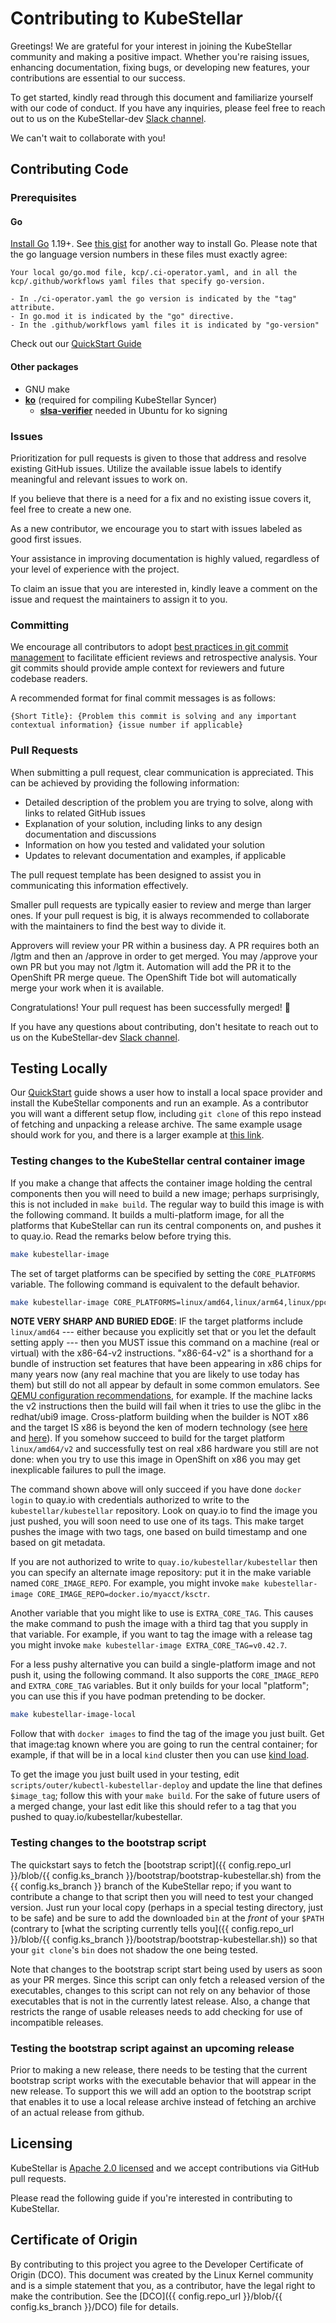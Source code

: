 # Contributing to KubeStellar
Greetings! We are grateful for your interest in joining the KubeStellar community and making a positive impact. Whether you're raising issues, enhancing documentation, fixing bugs, or developing new features, your contributions are essential to our success.

To get started, kindly read through this document and familiarize yourself with our code of conduct. If you have any inquiries, please feel free to reach out to us on the KubeStellar-dev [Slack channel](https://kubernetes.slack.com/archives/C058SUSL5AA/).

We can't wait to collaborate with you!

## Contributing Code

### Prerequisites

#### Go

[Install Go](https://golang.org/doc/install/) 1.19+.  See [this gist](https://gist.github.com/jniltinho/8758e15a9ef80a189fce) for another way to install Go.
  Please note that the go language version numbers in these files must exactly agree:
  
    Your local go/go.mod file, kcp/.ci-operator.yaml, and in all the kcp/.github/workflows yaml files that specify go-version.
    
    - In ./ci-operator.yaml the go version is indicated by the "tag" attribute.
    - In go.mod it is indicated by the "go" directive.
    - In the .github/workflows yaml files it is indicated by "go-version"
    
Check out our [QuickStart Guide](../../Getting-Started/quickstart/)

#### Other packages

- GNU make
- [__ko__](https://github.com/ko-build/ko) (required for compiling KubeStellar Syncer)
  - [__slsa-verifier__](https://github.com/slsa-framework) needed in Ubuntu for ko signing

### Issues
Prioritization for pull requests is given to those that address and resolve existing GitHub issues. Utilize the available issue labels to identify meaningful and relevant issues to work on.

If you believe that there is a need for a fix and no existing issue covers it, feel free to create a new one.

As a new contributor, we encourage you to start with issues labeled as good first issues.

Your assistance in improving documentation is highly valued, regardless of your level of experience with the project.

To claim an issue that you are interested in, kindly leave a comment on the issue and request the maintainers to assign it to you.

### Committing
We encourage all contributors to adopt [best practices in git commit management](https://gist.github.com/luismts/495d982e8c5b1a0ced4a57cf3d93cf60) to facilitate efficient reviews and retrospective analysis. Your git commits should provide ample context for reviewers and future codebase readers.

A recommended format for final commit messages is as follows:

```
{Short Title}: {Problem this commit is solving and any important contextual information} {issue number if applicable}
```
### Pull Requests
When submitting a pull request, clear communication is appreciated. This can be achieved by providing the following information:

- Detailed description of the problem you are trying to solve, along with links to related GitHub issues
- Explanation of your solution, including links to any design documentation and discussions
- Information on how you tested and validated your solution
- Updates to relevant documentation and examples, if applicable

The pull request template has been designed to assist you in communicating this information effectively.

Smaller pull requests are typically easier to review and merge than larger ones. If your pull request is big, it is always recommended to collaborate with the maintainers to find the best way to divide it.

Approvers will review your PR within a business day. A PR requires both an /lgtm and then an /approve in order to get merged. You may /approve your own PR but you may not /lgtm it. Automation will add the PR it to the OpenShift PR merge queue. The OpenShift Tide bot will automatically merge your work when it is available.

Congratulations! Your pull request has been successfully merged! 👏

If you have any questions about contributing, don't hesitate to reach out to us on the KubeStellar-dev [Slack channel](https://kubernetes.slack.com/archives/C058SUSL5AA/).

## Testing Locally

Our [QuickStart](../../Getting-Started/quickstart/)
 guide shows a user how to install a
local space provider and install the KubeStellar components and run an
example.  As a contributor you will want a different setup flow,
including `git clone` of this repo instead of fetching and unpacking a
release archive.  The same example usage should work for you, and
there is a larger example at [this link](../../Coding%20Milestones/PoC2023q1/example1/).

### Testing changes to the KubeStellar central container image

If you make a change that affects the container image holding the
central components then you will need to build a new image; perhaps
surprisingly, this is not included in `make build`.  The regular way
to build this image is with the following command.  It builds a
multi-platform image, for all the platforms that KubeStellar can run
its central components on, and pushes it to quay.io.  Read the remarks
below before trying this.

```bash
make kubestellar-image
```

The set of target platforms can be specified by setting the
`CORE_PLATFORMS` variable. The following command is equivalent to the
default behavior.

```bash
make kubestellar-image CORE_PLATFORMS=linux/amd64,linux/arm64,linux/ppc64le
```

**NOTE VERY SHARP AND BURIED EDGE**: IF the target platforms include
  `linux/amd64` --- either because you explicitly set that or you let
  the default setting apply --- then you MUST issue this command on a
  machine (real or virtual) with the x86-64-v2
  instructions. "x86-64-v2" is a shorthand for a bundle of instruction
  set features that have been appearing in x86 chips for many years
  now (any real machine that you are likely to use today has them) but
  still do not all appear by default in some common emulators. See
  [QEMU configuration
  recommendations](https://www.qemu.org/docs/master/system/i386/cpu.html),
  for example. If the machine lacks the v2 instructions then the build
  will fail when it tries to use the glibc in the redhat/ubi9
  image. Cross-platform building when the builder is NOT x86 and the
  target IS x86 is beyond the ken of modern technology (see
  [here](https://github.com/docker/buildx/issues/2028) and
  [here](https://github.com/multiarch/qemu-user-static#supported-host-architectures)). If
  you somehow succeed to build for the target platform
  `linux/amd64/v2` and successfully test on real x86 hardware you
  still are not done: when you try to use this image in OpenShift on
  x86 you may get inexplicable failures to pull the image.

The command shown above will only succeed if you have done `docker
login` to quay.io with credentials authorized to write to the
`kubestellar/kubestellar` repository. Look on quay.io to find the
image you just pushed, you will soon need to use one of its tags.
This make target pushes the image with two tags, one based on build
timestamp and one based on git metadata.

If you are not authorized to write to
`quay.io/kubestellar/kubestellar` then you can specify an alternate
image repository: put it in the make variable named
`CORE_IMAGE_REPO`.  For example, you might invoke `make
kubestellar-image CORE_IMAGE_REPO=docker.io/myacct/ksctr`.

Another variable that you might like to use is `EXTRA_CORE_TAG`.
This causes the make command to push the image with a third tag that
you supply in that variable.  For example, if you want to tag the
image with a release tag you might invoke `make kubestellar-image
EXTRA_CORE_TAG=v0.42.7`.

For a less pushy alternative you can build a single-platform image and
not push it, using the following command. It also supports the
`CORE_IMAGE_REPO` and `EXTRA_CORE_TAG` variables.  But it only
builds for your local "platform"; you can use this if you have podman
pretending to be docker.

```bash
make kubestellar-image-local
```

Follow that with `docker images` to find the tag of the image you just
built.  Get that image:tag known where you are going to run the
central container; for example, if that will be in a local `kind`
cluster then you can use [kind
load](https://kind.sigs.k8s.io/docs/user/quick-start#loading-an-image-into-your-cluster).

To get the image you just built used in your testing, edit
`scripts/outer/kubectl-kubestellar-deploy` and update the line that defines
`$image_tag`; follow this with your `make build`.  For the sake of
future users of a merged change, your last edit like this should refer
to a tag that you pushed to quay.io/kubestellar/kubestellar.

### Testing changes to the bootstrap script

The quickstart says to fetch the [bootstrap script]({{ config.repo_url }}/blob/{{ config.ks_branch }}/bootstrap/bootstrap-kubestellar.sh) from the {{ config.ks_branch }} branch of
the KubeStellar repo; if you want to contribute a change to that script then
you will need to test your changed version.  Just run your local copy
(perhaps in a special testing directory, just to be safe) and be sure
to add the downloaded `bin` at the _front_ of your `$PATH` (contrary
to [what the scripting currently tells
you]({{ config.repo_url }}/blob/{{ config.ks_branch }}/bootstrap/bootstrap-kubestellar.sh)) so that your `git clone`'s `bin` does not shadow the one being tested.

Note that changes to the bootstrap script start being used by users as
soon as your PR merges.  Since this script can only fetch a released
version of the executables, changes to this script can not rely on any
behavior of those executables that is not in the currently latest
release.  Also, a change that restricts the range of usable releases
needs to add checking for use of incompatible releases.

### Testing the bootstrap script against an upcoming release

Prior to making a new release, there needs to be testing that the
current bootstrap script works with the executable behavior that will
appear in the new release.  To support this we will add an option to
the bootstrap script that enables it to use a local release archive
instead of fetching an archive of an actual release from github.

## Licensing
KubeStellar is [Apache 2.0 licensed](LICENSE.md) and we accept contributions via
GitHub pull requests.

Please read the following guide if you're interested in contributing to KubeStellar.

## Certificate of Origin

By contributing to this project you agree to the Developer Certificate of
Origin (DCO). This document was created by the Linux Kernel community and is a
simple statement that you, as a contributor, have the legal right to make the
contribution. See the [DCO]({{ config.repo_url }}/blob/{{ config.ks_branch }}/DCO)</a> file for details.
